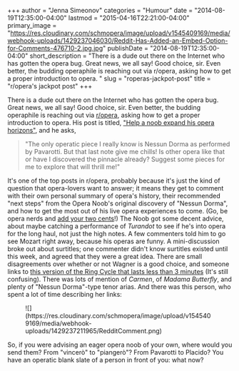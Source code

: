 +++
author = "Jenna Simeonov"
categories = "Humour"
date = "2014-08-19T12:35:00-04:00"
lastmod = "2015-04-16T22:21:00-04:00"
primary_image = "https://res.cloudinary.com/schmopera/image/upload/v1545409169/media/webhook-uploads/1429237046030/Reddit-Has-Added-an-Embed-Option-for-Comments-476710-2.jpg.jpg"
publishDate = "2014-08-19T12:35:00-04:00"
short_description = "There is a dude out there on the Internet who has gotten the opera bug. Great news, we all say! Good choice, sir. Even better, the budding operaphile is reaching out via r/opera, asking how to get a proper introduction to opera. "
slug = "roperas-jackpot-post"
title = "r/opera&#039;s jackpot post"
+++

There is a dude out there on the Internet who has gotten the opera bug. Great news, we all say! Good choice, sir. Even better, the budding operaphile is reaching out via [r/opera](http://www.reddit.com/r/opera/), asking how to get a proper introduction to opera. His post is titled, ["Help a noob expand his opera horizons"](http://np.reddit.com/r/opera/comments/2d917h/help_a_noob_expand_his_opera_horizons/), and he asks,

> "The only operatic piece I really know is Nessun Dorma as performed by Pavarotti. But that last note give me chills! Is other opera like that or have I discovered the pinnacle already? Suggest some pieces for me to explore that will thrill me!"

 It's one of the top posts in r/opera, probably because it's just the kind of question that opera-lovers want to answer; it means they get to comment with their own personal summary of opera's history, their recommended "next steps" from the Opera Noob's original discovery of "Nessun Dorma", and how to get the most out of his live opera experiences to come. (Go, be opera nerds and [add your two cents](http://np.reddit.com/r/opera/comments/2d917h/help_a_noob_expand_his_opera_horizons/)!) The Noob got some decent advice, about maybe catching a performance of _Turandot_ to see if he's into opera for the long haul, not just the high notes. A few commenters told him to go see Mozart right away, because his operas are funny. A mini-discussion broke out about surtitles; one commenter didn't know surtitles existed until this week, and agreed that they were a great idea. There are small disagreements over whether or not Wagner is a good choice, and someone links to [this version of the Ring Cycle that lasts less than 3 minutes](http://www.theguardian.com/culture/australia-culture-blog/video/2013/sep/18/wagners-ring-cycle-2-mins-video) (It's still confusing). There was lots of mention of _Carmen_, of _Madama Butterfly_, and plenty of "Nessun Dorma"-type tenor arias. And there was this person, who spent a lot of time describing her links:
 
<figure data-type="image">
![](https://res.cloudinary.com/schmopera/image/upload/v1545409169/media/webhook-uploads/1429237211965/RedditComment.png)
</figure>

So, if you were advising an eager opera noob of your own, where would you send them? From "vincerò" to "piangerò"? From Pavarotti to Placido? You have an operatic blank slate of a person in front of you: what now?
